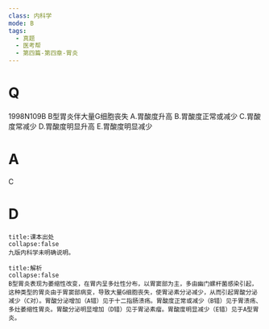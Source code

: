 ```yaml
---
class: 内科学
mode: B
tags:
  - 真题
  - 医考帮
  - 第四篇-第四章-胃炎
---
```


# Q
1998N109B B型胃炎伴大量G细胞丧失
A.胃酸度升高
B.胃酸度正常或减少
C.胃酸度常减少
D.胃酸度明显升高
E.胃酸度明显减少

# A
C
# D
```ad-note
title:课本出处
collapse:false
九版内科学未明确说明。
```

```ad-summary
title:解析
collapse:false
B型胃炎表现为萎缩性改变，在胃内呈多灶性分布，以胃窦部为主，多由幽门螺杆菌感染引起，这种类型的胃炎由于胃窦部病变，导致大量G细胞丧失，使胃泌素分泌减少，从而引起胃酸分泌减少（C对）。胃酸分泌增加（A错）见于十二指肠溃疡。胃酸度正常或减少（B错）见于胃溃疡、多灶萎缩性胃炎。胃酸分泌明显增加（D错）见于胃泌素瘤。胃酸度明显减少（E错）见于A型胃炎。
```

